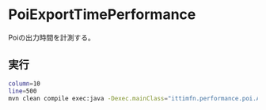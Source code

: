 # PoiExportTimePerformance
Poiの出力時間を計測する。

## 実行

``` bash
column=10
line=500
mvn clean compile exec:java -Dexec.mainClass="ittimfn.performance.poi.App" -Dexec.args="'${column}' '${line}'"
```